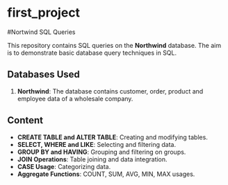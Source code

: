 # first_project

#Nortwind SQL Queries

This repository contains SQL queries on the **Northwind** database. The aim is to demonstrate basic database query techniques in SQL.

## Databases Used
1. **Northwind**: The database contains customer, order, product and employee data of a wholesale company.

## Content
- **CREATE TABLE and ALTER TABLE**: Creating and modifying tables.
- **SELECT, WHERE and LIKE**: Selecting and filtering data.
- **GROUP BY and HAVING**: Grouping and filtering on groups.
- **JOIN Operations**: Table joining and data integration.
- **CASE Usage**: Categorizing data.
- **Aggregate Functions**: COUNT, SUM, AVG, MIN, MAX usages.
